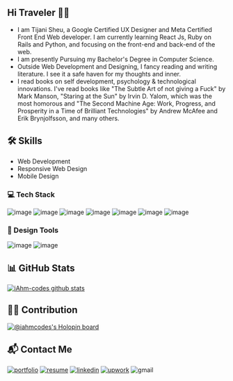 ## Hi Traveler 👨‍✈️

- I am Tijani Sheu, a Google Certified UX Designer and Meta Certified Front End Web developer. I am currently learning React Js, Ruby on Rails and Python, and focusing on the front-end and back-end of the web.
- I am presently Pursuing my Bachelor's Degree in Computer Science.
- Outside Web Development and Designing, I fancy reading and writing literature. I see it a safe haven for my thoughts and inner.
- I read books on self development, psychology & technological innovations. I've read books like "The Subtle Art of not giving a Fuck" by Mark Manson, "Staring at the Sun" by Irvin D. Yalom, which was the most homorous and "The Second Machine Age: Work, Progress, and Prosperity in a Time of Brilliant Technologies" by Andrew McAfee and Erik Brynjolfsson, and many others.

## 🛠 Skills

- Web Development
- Responsive Web Design
- Mobile Design

### 💻 Tech Stack

![image](https://user-images.githubusercontent.com/110635002/201559900-b3df5c77-8fd5-4723-bfd3-356bd8228ef4.png) ![image](https://user-images.githubusercontent.com/110635002/201559945-043d0445-e01d-492b-9f3e-70ee47b75141.png) ![image](https://user-images.githubusercontent.com/110635002/201559974-cd5f8af4-63a2-4410-bcaa-40b1bd6801ec.png) ![image](https://user-images.githubusercontent.com/110635002/201560014-d342bac7-2a6d-462d-816f-076cf67870ff.png) ![image](https://user-images.githubusercontent.com/110635002/201560029-f29bd5b6-e1cc-45dc-9070-7361c2689aba.png) ![image](https://user-images.githubusercontent.com/110635002/201560092-f24eb9c4-62e3-4c00-85d7-c84989923e60.png) ![image](https://user-images.githubusercontent.com/110635002/201560140-3810a14d-d367-4c2c-826d-f61fefd9b158.png)

### 🎨 Design Tools

![image](https://user-images.githubusercontent.com/110635002/188381794-3e8c47fd-124d-4c3e-8737-e5def337577f.png) ![image](https://user-images.githubusercontent.com/110635002/188381828-1ab47b82-78e5-4bc4-8d00-aa5eb099224c.png)

## 📊 GitHub Stats

[![iAhm-codes github stats](https://github-readme-stats.vercel.app/api?username=iahm-codes&count_private=true&show_icons=true&theme=radical)](https://github.com/iAhm-codes/github-readme-stats)

## 👨‍💻 Contribution

[![@iahmcodes's Holopin board](https://holopin.me/iahmcodes)](https://holopin.io/@iahmcodes)

## 📬 Contact Me

[![portfolio](https://user-images.githubusercontent.com/110635002/188383561-fca3ba4b-1616-44cd-99b2-c9e9cc56fe6c.png)](https://ahmadtijani.myportfolio.com/)
[![resume](https://user-images.githubusercontent.com/110635002/188383646-fd908fa0-ea02-46e1-944f-acd0e662ab60.png)](https://drive.google.com/file/d/16L85GCKxWioJOJ6VihMjtNVHqzaDofe7/view)
[![linkedin](https://user-images.githubusercontent.com/110635002/188383975-37cbc257-b178-4fff-8b43-6ee31e7dd4ff.png)](https://www.linkedin.com/in/sheu-tijani-187096179/?lipi=urn%3Ali%3Apage%3Ad_flagship3_profile_view_base%3BkrtBCyXeQ8%2BcyYZO10MbZA%3D%3D)
[![upwork](https://user-images.githubusercontent.com/110635002/188384078-6b58f98c-81d8-4032-b329-4291285baa61.png)](https://www.upwork.com/freelancers/~016ed46f7a925743a9)
![gmail](https://user-images.githubusercontent.com/110635002/188384114-b0421e97-6767-46a9-a230-6eb4f3d4c92d.png)
